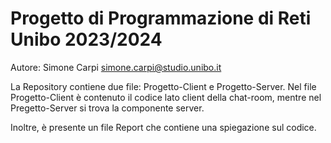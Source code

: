 # Progetto di Programmazione di Reti Unibo 2023/2024
Autore: Simone Carpi simone.carpi@studio.unibo.it

La Repository contiene due file: Progetto-Client e Progetto-Server.
Nel file Progetto-Client è contenuto il codice lato client della chat-room,
mentre nel Pregetto-Server si trova la componente server.

Inoltre, è presente un file Report che contiene una spiegazione sul codice. 
